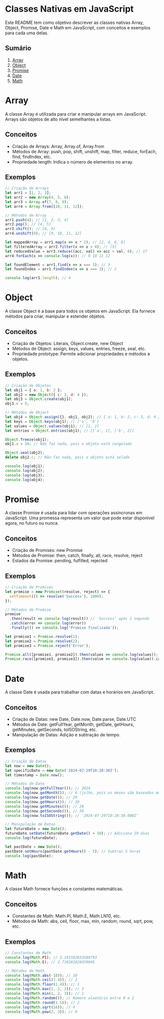 # Classes Nativas em JavaScript

Este README tem como objetivo descrever as classes nativas Array, Object, Promise, Date e Math em JavaScript, com conceitos e exemplos para cada uma delas.

## Sumário

1. [Array](#array)
2. [Object](#object)
3. [Promise](#promise)
4. [Date](#date)
5. [Math](#math)

# Array

A classe Array é utilizada para criar e manipular arrays em JavaScript. Arrays são objetos de alto nível semelhantes a listas.

## Conceitos
- Criação de Arrays: Array, Array.of, Array.from
- Métodos de Array: push, pop, shift, unshift, map, filter, reduce, forEach, find, findIndex, etc.
- Propriedade length: Indica o número de elementos no array.

## Exemplos

```javascript
// Criação de Arrays
let arr1 = [1, 2, 3];
let arr2 = new Array(4, 5, 6);
let arr3 = Array.of(7, 8, 9);
let arr4 = Array.from([10, 11, 12]);

// Métodos de Array
arr1.push(4); // [1, 2, 3, 4]
arr2.pop(); // [4, 5]
arr3.shift(); // [8, 9]
arr4.unshift(9); // [9, 10, 11, 12]

let mappedArray = arr1.map(x => x * 2); // [2, 4, 6, 8]
let filteredArray = arr2.filter(x => x > 4); // [5]
let reducedValue = arr3.reduce((acc, val) => acc + val, 0); // 17
arr4.forEach(x => console.log(x)); // 9 10 11 12

let foundElement = arr1.find(x => x === 3); // 3
let foundIndex = arr1.findIndex(x => x === 3); // 2

console.log(arr1.length); // 4
```

# Object

A classe Object é a base para todos os objetos em JavaScript. Ela fornece métodos para criar, manipular e estender objetos.

## Conceitos

- Criação de Objetos: Literais, Object.create, new Object
- Métodos de Object: assign, keys, values, entries, freeze, seal, etc.
- Propriedade prototype: Permite adicionar propriedades e métodos a objetos.

## Exemplos

```javascript
// Criação de Objetos
let obj1 = { a: 1, b: 2 };
let obj2 = new Object({ c: 3, d: 4 });
let obj3 = Object.create(obj1);
obj3.e = 5;

// Métodos de Object
let obj4 = Object.assign({}, obj1, obj2); // { a: 1, b: 2, c: 3, d: 4 }
let keys = Object.keys(obj1); // ['a', 'b']
let values = Object.values(obj1); // [1, 2]
let entries = Object.entries(obj1); // [['a', 1], ['b', 2]]

Object.freeze(obj1);
obj1.a = 10; // Não faz nada, pois o objeto está congelado

Object.seal(obj2);
delete obj2.c; // Não faz nada, pois o objeto está selado

console.log(obj1);
console.log(obj2);
console.log(obj3);
console.log(obj4);
```

# Promise

A classe Promise é usada para lidar com operações assíncronas em JavaScript. Uma promessa representa um valor que pode estar disponível agora, no futuro ou nunca.

## Conceitos

- Criação de Promises: new Promise
- Métodos de Promise: then, catch, finally, all, race, resolve, reject
- Estados da Promise: pending, fulfilled, rejected

## Exemplos

```javascript
// Criação de Promises
let promise = new Promise((resolve, reject) => {
  setTimeout(() => resolve('Success'), 1000);
});

// Métodos de Promise
promise
  .then(result => console.log(result)) // 'Success' após 1 segundo
  .catch(error => console.log(error))
  .finally(() => console.log('Promise finalizada'));

let promise1 = Promise.resolve(1);
let promise2 = Promise.resolve(2);
let promise3 = Promise.reject('Error');

Promise.all([promise1, promise2]).then(values => console.log(values)); // [1, 2]
Promise.race([promise1, promise3]).then(value => console.log(value)).catch(error => console.log(error)); // 1
```

# Date

A classe Date é usada para trabalhar com datas e horários em JavaScript.

## Conceitos

- Criação de Datas: new Date, Date.now, Date.parse, Date.UTC
- Métodos de Date: getFullYear, getMonth, getDate, getHours, getMinutes, getSeconds, toISOString, etc.
- Manipulação de Datas: Adição e subtração de tempo.

## Exemplos

```javascript
// Criação de Datas
let now = new Date();
let specificDate = new Date('2024-07-29T10:20:30Z');
let timestamp = Date.now();

// Métodos de Date
console.log(now.getFullYear()); // 2024
console.log(now.getMonth()); // 6 (julho, pois os meses são baseados em zero)
console.log(now.getDate()); // 29
console.log(now.getHours()); // 10
console.log(now.getMinutes()); // 20
console.log(now.getSeconds()); // 30
console.log(now.toISOString()); // '2024-07-29T10:20:30.000Z'

// Manipulação de Datas
let futureDate = new Date();
futureDate.setDate(futureDate.getDate() + 10); // Adiciona 10 dias
console.log(futureDate);

let pastDate = new Date();
pastDate.setHours(pastDate.getHours() - 5); // Subtrai 5 horas
console.log(pastDate);
```

# Math

A classe Math fornece funções e constantes matemáticas.

## Conceitos

- Constantes de Math: Math.PI, Math.E, Math.LN10, etc.
- Métodos de Math: abs, ceil, floor, max, min, random, round, sqrt, pow, etc.

## Exemplos

```javascript
// Constantes de Math
console.log(Math.PI); // 3.141592653589793
console.log(Math.E); // 2.718281828459045

// Métodos de Math
console.log(Math.abs(-10)); // 10
console.log(Math.ceil(1.4)); // 2
console.log(Math.floor(1.4)); // 1
console.log(Math.max(1, 2, 3)); // 3
console.log(Math.min(1, 2, 3)); // 1
console.log(Math.random()); // Número aleatório entre 0 e 1
console.log(Math.round(1.5)); // 2
console.log(Math.sqrt(16)); // 4
console.log(Math.pow(2, 3)); // 8
```